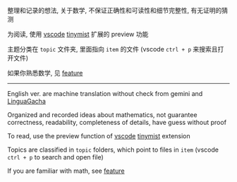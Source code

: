 整理和记录的想法, 关于数学, 不保证正确性和可读性和细节完整性, 有无证明的猜测

为阅读, 使用 [vscode](https://code.visualstudio.com/) [tinymist](https://github.com/Myriad-Dreamin/tinymist) 扩展的 preview 功能

主题分类在 `topic` 文件夹, 里面指向 `item` 的文件 (vscode `ctrl + p` 来搜索且打开文件)

如果你熟悉数学, 见 [feature](/item/feature.typ)

---

English ver. are machine translation without check from gemini and [LinguaGacha](https://github.com/neavo/LinguaGacha)

Organized and recorded ideas about mathematics, not guarantee correctness, readability, completeness of details, have guess without proof

To read, use the preview function of [vscode](https://code.visualstudio.com/) [tinymist](https://github.com/Myriad-Dreamin/tinymist) extension

Topics are classified in `topic` folders, which point to files in `item` (vscode `ctrl + p` to search and open file)

If you are familiar with math, see [feature](/item/feature.typ)
